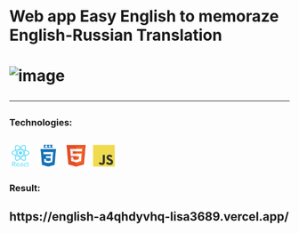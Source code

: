 <h1>Web app Easy English to memoraze English-Russian Translation<h1/>
<img width="879" alt="image" src="https://github.com/Lisa3689/EnglishApp/assets/112322977/8016fc52-dfdb-4e18-a897-ba12bbb19470">

---

<h3>Technologies:<h2/>
<img src="https://github.com/devicons/devicon/blob/master/icons/react/react-original-wordmark.svg" title="React" alt="React" width="40" height="40"/>&nbsp;
  <img src="https://github.com/devicons/devicon/blob/master/icons/css3/css3-plain-wordmark.svg"  title="CSS3" alt="CSS" width="40" height="40"/>&nbsp;
  <img src="https://github.com/devicons/devicon/blob/master/icons/html5/html5-original.svg" title="HTML5" alt="HTML" width="40" height="40"/>&nbsp;
  <img src="https://github.com/devicons/devicon/blob/master/icons/javascript/javascript-original.svg" title="JavaScript" alt="JavaScript" width="40" height="40"/>&nbsp;


<h3>Result:<h2/>
https://english-a4qhdyvhq-lisa3689.vercel.app/




